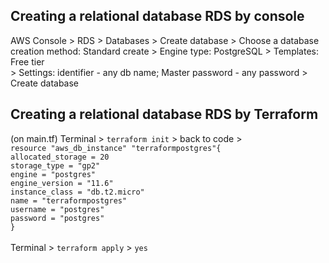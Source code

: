 ## Creating a relational database RDS by console

AWS Console > RDS > Databases > Create database > Choose a database creation method: Standard create > 
Engine type: PostgreSQL > Templates: Free tier <br> > Settings: identifier - any db name; Master password - any password >
Create database 


## Creating a relational database RDS by Terraform

(on main.tf) Terminal > `terraform init` > back to code > <br>
`resource "aws_db_instance" "terraformpostgres"{` <br>
    `allocated_storage = 20`  <br>
    `storage_type = "gp2"` <br>
    `engine = "postgres"` <br>
    `engine_version = "11.6"` <br>
    `instance_class = "db.t2.micro"` <br>
    `name = "terraformpostgres"` <br>
    `username = "postgres"` <br>
    `password = "postgres"` <br>
`}` <br><br>
Terminal > `terraform apply` > `yes `